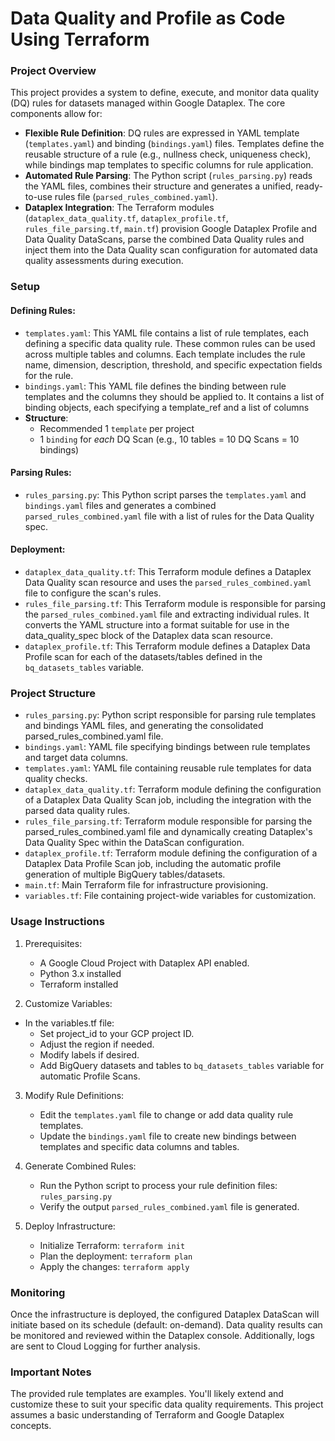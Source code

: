 # Data Quality and Profile as Code Using Terraform

### Project Overview
This project provides a system to define, execute, and monitor data quality (DQ) rules for datasets managed within Google Dataplex. The core components allow for:
* **Flexible Rule Definition**: DQ rules are expressed in YAML template (`templates.yaml`) and binding (`bindings.yaml`) files. Templates define the reusable structure of a rule (e.g., nullness check, uniqueness check), while bindings map templates to specific columns for rule application.
* **Automated Rule Parsing**: The Python script (`rules_parsing.py`) reads the YAML files, combines their structure and generates a unified, ready-to-use rules file (`parsed_rules_combined.yaml`).
* **Dataplex Integration**: The Terraform modules (`dataplex_data_quality.tf`, `dataplex_profile.tf`, `rules_file_parsing.tf`, `main.tf`) provision Google Dataplex Profile and Data Quality DataScans, parse the combined Data Quality rules and inject them into the Data Quality scan configuration for automated data quality assessments during execution.

### Setup
#### Defining Rules:
* `templates.yaml`: This YAML file contains a list of rule templates, each defining a specific data quality rule. These common rules can be used across multiple tables and columns. Each template includes the rule name, dimension, description, threshold, and specific expectation fields for the rule.
* `bindings.yaml`: This YAML file defines the binding between rule templates and the columns they should be applied to. It contains a list of binding objects, each specifying a template_ref and a list of columns
* **Structure**:
    * Recommended 1 `template` per project
    * 1 `binding` for *each* DQ Scan (e.g., 10 tables = 10 DQ Scans = 10 bindings)

#### Parsing Rules:
* `rules_parsing.py`: This Python script parses the `templates.yaml` and `bindings.yaml` files and generates a combined `parsed_rules_combined.yaml` file with a list of rules for the Data Quality spec.

#### Deployment:
* `dataplex_data_quality.tf`: This Terraform module defines a Dataplex Data Quality scan resource and uses the `parsed_rules_combined.yaml` file to configure the scan's rules.
* `rules_file_parsing.tf`: This Terraform module is responsible for parsing the `parsed_rules_combined.yaml` file and extracting individual rules. It converts the YAML structure into a format suitable for use in the data_quality_spec block of the Dataplex data scan resource.
* `dataplex_profile.tf`: This Terraform module defines a Dataplex Data Profile scan for each of the datasets/tables defined in the `bq_datasets_tables` variable.


### Project Structure
* `rules_parsing.py`: Python script responsible for parsing rule templates and bindings YAML files, and generating the consolidated parsed_rules_combined.yaml file.
* `bindings.yaml`: YAML file specifying bindings between rule templates and target data columns.
* `templates.yaml`: YAML file containing reusable rule templates for data quality checks.
* `dataplex_data_quality.tf`: Terraform module defining the configuration of a Dataplex Data Quality Scan job, including the integration with the parsed data quality rules.
* `rules_file_parsing.tf`: Terraform module responsible for parsing the parsed_rules_combined.yaml file and dynamically creating Dataplex's Data Quality Spec within the DataScan configuration.
* `dataplex_profile.tf`: Terraform module defining the configuration of a Dataplex Data Profile Scan job, including the automatic profile generation of multiple BigQuery tables/datasets.
* `main.tf`: Main Terraform file for infrastructure provisioning.
* `variables.tf`: File containing project-wide variables for customization.

### Usage Instructions
1) Prerequisites:
    * A Google Cloud Project with Dataplex API enabled.
    * Python 3.x installed
    * Terraform installed

2) Customize Variables: 
  * In the variables.tf file: 
    * Set project_id to your GCP project ID.
    * Adjust the region if needed.
    * Modify labels if desired.
    * Add BigQuery datasets and tables to `bq_datasets_tables` variable for automatic Profile Scans.

3) Modify Rule Definitions:
    * Edit the `templates.yaml` file to change or add data quality rule templates.
    * Update the `bindings.yaml` file to create new bindings between templates and specific data columns and tables.


4) Generate Combined Rules:
    * Run the Python script to process your rule definition files: `rules_parsing.py`
    * Verify the output `parsed_rules_combined.yaml` file is generated.

5) Deploy Infrastructure:
    * Initialize Terraform: `terraform init`
    * Plan the deployment: `terraform plan`
    * Apply the changes: `terraform apply`


### Monitoring
Once the infrastructure is deployed, the configured Dataplex DataScan will initiate based on its schedule (default: on-demand). Data quality results can be monitored and reviewed within the Dataplex console. Additionally, logs are sent to Cloud Logging for further analysis.

### Important Notes
The provided rule templates are examples. You'll likely extend and customize these to suit your specific data quality requirements.
This project assumes a basic understanding of Terraform and Google Dataplex concepts.
